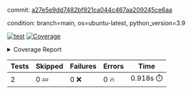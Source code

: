 commit: [a27e5e9dd7482bf921ca044c467aa209245ce6aa](https://github.com/rcmdnk/s3-reader/tree/a27e5e9dd7482bf921ca044c467aa209245ce6aa)

condition: branch=main, os=ubuntu-latest, python_version=3.9

[![test](https://github.com/rcmdnk/s3-reader/actions/workflows/test.yml/badge.svg)](https://github.com/rcmdnk/s3-reader/actions/runs/8163330569)
<a href="https://github.com/rcmdnk/s3-reader/blob/a27e5e9dd7482bf921ca044c467aa209245ce6aa/README.md"><img alt="Coverage" src="https://img.shields.io/badge/Coverage-48%25-orange.svg" /></a><details><summary>Coverage Report </summary><table><tr><th>File</th><th>Stmts</th><th>Miss</th><th>Cover</th><th>Missing</th></tr><tbody><tr><td colspan="5"><b>src/s3_reader</b></td></tr><tr><td>&nbsp; &nbsp;<a href="https://github.com/rcmdnk/s3-reader/blob/a27e5e9dd7482bf921ca044c467aa209245ce6aa/src/s3_reader/file.py">file.py</a></td><td>53</td><td>30</td><td>43%</td><td><a href="https://github.com/rcmdnk/s3-reader/blob/a27e5e9dd7482bf921ca044c467aa209245ce6aa/src/s3_reader/file.py#L49-L53">49&ndash;53</a>, <a href="https://github.com/rcmdnk/s3-reader/blob/a27e5e9dd7482bf921ca044c467aa209245ce6aa/src/s3_reader/file.py#L56-L57">56&ndash;57</a>, <a href="https://github.com/rcmdnk/s3-reader/blob/a27e5e9dd7482bf921ca044c467aa209245ce6aa/src/s3_reader/file.py#L61-L67">61&ndash;67</a>, <a href="https://github.com/rcmdnk/s3-reader/blob/a27e5e9dd7482bf921ca044c467aa209245ce6aa/src/s3_reader/file.py#L71-L76">71&ndash;76</a>, <a href="https://github.com/rcmdnk/s3-reader/blob/a27e5e9dd7482bf921ca044c467aa209245ce6aa/src/s3_reader/file.py#L81-L109">81&ndash;109</a></td></tr><tr><td><b>TOTAL</b></td><td><b>58</b></td><td><b>30</b></td><td><b>48%</b></td><td>&nbsp;</td></tr></tbody></table></details>

| Tests | Skipped | Failures | Errors | Time |
| ----- | ------- | -------- | -------- | ------------------ |
| 2 | 0 :zzz: | 0 :x: | 0 :fire: | 0.918s :stopwatch: |

